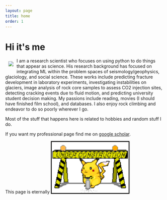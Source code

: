 ```yaml
---
layout: page
title: home
order: 1
---
```


# Hi it's me

<div>
<div style="float: left; padding: 10px">
<img src ="https://i.imgur.com/POQODZA.jpg" width="250">
</div>
<div>
I am a research scientist who focuses on using python to do things that appear as science. His research background has focused on integrating ML within the problem spaces of seismology/geophysics, glaciology, and social science. These works include predicting fracture development in laboratory experiments, investigating instabilities on glaciers, image analysis of rock core samples to assess CO2 injection sites, detecting cracking events due to fluid motion, and predicting university student decision making. My passions include reading, movies (I should have finished film school), and databases. I also enjoy rock climbing and endeavor to do so poorly wherever I go.

Most of the stuff that happens here is related to hobbies and random stuff I do.
</div>
</div>

If you want my professional page find me on [google scholar](https://scholar.google.no/citations?user=OFBaoZEAAAAJ&hl=en).

This page is eternally <img src="/imgs/under_construction.gif" width="250" />
